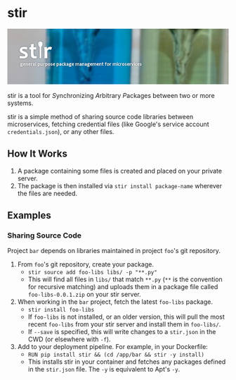# stir

![stir header image](stir-800x200.png?raw=true)

stir is a tool for *S*ynchronizing *A*rbitrary *P*ackages between
two or more systems.

stir is a simple method of sharing source code libraries between microservices,
fetching credential files (like Google's service account `credentials.json`),
or any other files.

## How It Works

1. A package containing some files is created and placed on your private server.
2. The package is then installed via `stir install package-name` wherever the files are needed.

## Examples

### Sharing Source Code

Project `bar` depends on libraries maintained in project `foo`'s git repository.

1. From `foo`'s git repository, create your package.
    * `stir source add foo-libs libs/ -p "**.py"`
    * This will find all files in `libs/` that match `**.py` (`**` is the convention for recursive matching) and uploads them in a package file called `foo-libs-0.0.1.zip` on your stir server.
2. When working in the `bar` project, fetch the latest `foo-libs` package.
    * `stir install foo-libs`
    * If `foo-libs` is not installed, or an older version, this will pull the most recent `foo-libs` from your stir server and install them in `foo-libs/`.
    * If `--save` is specified, this will write changes to a `stir.json` in the CWD (or elsewhere with `-f`).
3. Add to your deployment pipeline. For example, in your Dockerfile:
    * `RUN pip install stir && (cd /app/bar && stir -y install)`
    * This installs stir in your container and fetches any packages defined in the `stir.json` file. The `-y` is equivalent to Apt's `-y`.

